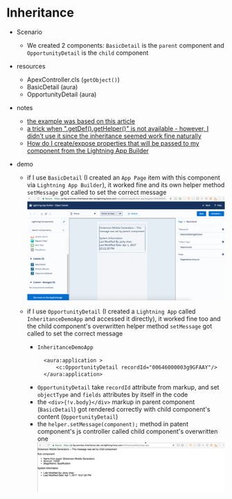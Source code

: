 # Inheritance

* Scenario
  * We created 2 components: `BasicDetail` is the `parent` component and `OpportunityDetail` is the `child` component

* resources
  * ApexController.cls (`getObject()`)
  * BasicDetail (aura)
  * OpportunityDetail (aura)

* notes
  * [the example was based on this article](http://peterknolle.com/lightning-component-inheritance/)
  * [a trick when ".getDef().getHelper()" is not available - however, I didn't use it since the inheritance seemed work fine naturally](http://salesforce.stackexchange.com/questions/128895/lightning-component-locker-service-issue/128978)
  * [How do I create/expose properties that will be passed to my component from the Lightning App Builder](http://salesforce.stackexchange.com/questions/93897/how-do-i-create-expose-properties-that-will-be-passed-to-my-component-from-the-l)

* demo
  * if I use `BasicDetail` (I created an `App Page` item with this component via `Lightning App Builder`), it worked fine and its own helper method `setMessage` got called to set the correct message
    ![1.gif](/screenshots/inheritance/1.gif)

  * if I use `OpportunityDetail` (I created a `Lightning App` called `InheritanceDemoApp` and accessed it directly), it worked fine too and the child component's overwritten helper method `setMessage` got called to set the correct message
    * `InheritanceDemoApp`
      ```
        <aura:application >
            <c:OpportunityDetail recordId="00646000003g9GFAAY"/>
        </aura:application>
      ```
    * `OpportunityDetail` take `recordId` attribute from markup, and set `objectType` and `fields` attributes by itself in the code
    * the `<div>{!v.body}</div>` markup in parent component (`BasicDetail`) got rendered correctly with child component's content (`OpportunityDetail`)
    * the `helper.setMessage(component);` method in patent component's js controller called child component's overwritten one
      ![2.gif](/screenshots/inheritance/2.gif)
